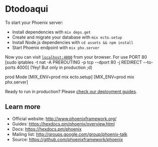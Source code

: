 # Dtodoaqui

To start your Phoenix server:

  * Install dependencies with `mix deps.get`
  * Create and migrate your database with `mix ecto.setup`
  * Install Node.js dependencies with `cd assets && npm install`
  * Start Phoenix endpoint with `mix phx.server`

Now you can visit [`localhost:4000`](http://localhost:4000) from your browser.
For use PORT 80
[sudo iptables -t nat -A PREROUTING -p tcp --dport 80 -j REDIRECT --to-ports 4000] (Yey! But only in production ;d)

prod Mode
[MIX_ENV=prod mix ecto.setup]
[MIX_ENV=prod mix phx.server]

Ready to run in production? Please [check our deployment guides](https://hexdocs.pm/phoenix/deployment.html).

## Learn more

  * Official website: http://www.phoenixframework.org/
  * Guides: https://hexdocs.pm/phoenix/overview.html
  * Docs: https://hexdocs.pm/phoenix
  * Mailing list: http://groups.google.com/group/phoenix-talk
  * Source: https://github.com/phoenixframework/phoenix

